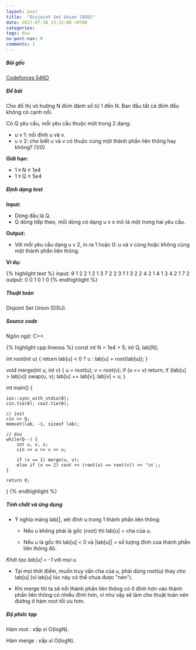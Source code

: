 ```yaml
---
layout: post
title:  "Disjoint Set Union (DSU)"
date: 2017-07-30 13:31:00 +0700
categories:
tags: dsu
no-post-nav: 0
comments: 1
---
```


##### **Bài gốc**
[Codeforces 546D](http://www.spoj.com/KSTN/problems/DS2509/)

##### **Đề bài**
Cho đồ thị vô hướng N đỉnh đánh số từ 1 đến N. Ban đầu tất cả đỉnh đều không có cạnh nối.

Có Q yêu cầu, mỗi yêu cầu thuộc một trong 2 dạng:
* u v 1: nối đỉnh u và v.
* u v 2: cho biết u và v có thuộc cùng một thành phần liên thông hay không? (1/0)

**Giới hạn:**

* 1 ≤ N ≤ 1e4
* 1 ≤ Q ≤ 5e4

##### **Định dạng test**
**Input:**

* Dòng đầu là Q.
* Q dòng tiếp theo, mỗi dòng có dạng u v x mô tả một trong hai yêu cầu.

**Output:**
* Với mỗi yêu cầu dạng u v 2, in ra 1 hoặc 0: u và v cùng hoặc không cùng một thành phần liên thông.

**Ví dụ:**

{% highlight text %}
input:
9
1 2 2
1 2 1
3 7 2
2 3 1
1 3 2
2 4 2
1 4 1
3 4 2
1 7 2
output:
0
0
1
0
1
0
{% endhighlight %}

##### **Thuật toán**

Disjoint Set Union (DSU).

##### **Source code**

Ngôn ngữ: C++.

{% highlight cpp linenos %}
const int N = 1e4 + 5;
int Q, lab[N];

int root(int u) {
    return lab[u] < 0 ? u : lab[u] = root(lab[u]);
}

void merge(int u, int v) {
    u = root(u); v = root(v);
    if (u == v) return;
    if (lab[u] > lab[v]) swap(u, v);
    lab[u] += lab[v];
    lab[v] = u;
}

int main() {

    ios::sync_with_stdio(0);
    cin.tie(0); cout.tie(0);

    // init
    cin >> Q;
    memset(lab, -1, sizeof lab);

    // dsu
    while(Q--) {
        int u, v, x;
        cin >> u >> v >> x;

        if (x == 1) merge(u, v);
        else if (x == 2) cout << (root(u) == root(v)) << '\n';;
    }

    return 0;
}
{% endhighlight %}

##### **Tính chất và ứng dụng**
* Ý nghĩa mảng lab[], xét đỉnh u trong 1 thành phần liên thông:

  * Nếu u không phải là gốc (root) thì lab[u] = cha của u.

  * Nếu u là gốc thì lab[u] < 0 và |lab[u]| = số lượng đỉnh của thành phần liên thông đó.

*Khởi tạo lab[u] = -1 với mọi u.*

* Tại mọi thời điểm, muốn truy vấn cha của u, phải dùng root(u) thay cho lab[u] (vì lab[u] lúc này có thể chưa được "nén").

* Khi merge thì ta sẽ nối thành phần liên thông có ít đỉnh hơn vào thành phần liên thông có nhiều đỉnh hơn, vì như vậy sẽ làm cho thuật toán nén đường ở hàm root tối ưu hơn.

##### **Độ phức tạp**
Hàm root : xấp xỉ O(logN).

Hàm merge : xấp xỉ O(logN).
